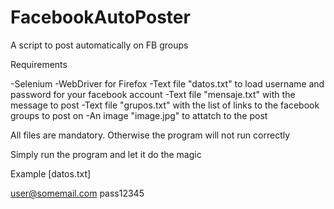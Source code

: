 # FacebookAutoPoster
A script to post automatically on FB groups

Requirements

-Selenium
-WebDriver for Firefox
-Text file "datos.txt" to load username and password for your facebook account
-Text file "mensaje.txt" with the message to post
-Text file "grupos.txt" with the list of links to the facebook groups to post on
-An image "image.jpg" to attatch to the post

All files are mandatory. Otherwise the program will not run correctly

Simply run the program and let it do the magic

Example
[datos.txt]

user@somemail.com
pass12345
